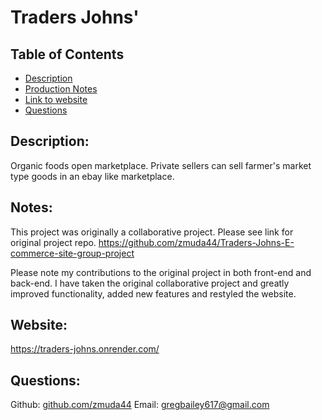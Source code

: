 # Traders Johns'

  ## Table of Contents
  * [Description](#description)
  * [Production Notes](#notes)
  * [Link to website](#website)
  * [Questions](#questions)
  
  ## Description: 
  Organic foods open marketplace. Private sellers can sell farmer's market type goods in an ebay like marketplace. 

  ## Notes:
  This project was originally a collaborative project. Please see link for original project repo. https://github.com/zmuda44/Traders-Johns-E-commerce-site-group-project

  Please note my contributions to the original project in both front-end and back-end. I have taken the original collaborative project and greatly improved functionality, added new features and restyled the website.  

  ## Website:
  https://traders-johns.onrender.com/


  ## Questions: 
  Github: [github.com/zmuda44](https://github.com/zmuda44) Email: gregbailey617@gmail.com

 